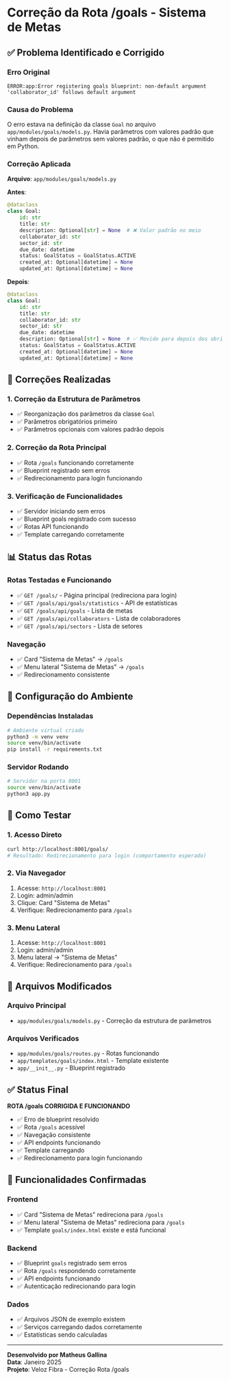# Correção da Rota /goals - Sistema de Metas

## ✅ Problema Identificado e Corrigido

### **Erro Original**
```
ERROR:app:Error registering goals blueprint: non-default argument 'collaborator_id' follows default argument
```

### **Causa do Problema**
O erro estava na definição da classe `Goal` no arquivo `app/modules/goals/models.py`. Havia parâmetros com valores padrão que vinham depois de parâmetros sem valores padrão, o que não é permitido em Python.

### **Correção Aplicada**

**Arquivo**: `app/modules/goals/models.py`

**Antes**:
```python
@dataclass
class Goal:
    id: str
    title: str
    description: Optional[str] = None  # ❌ Valor padrão no meio
    collaborator_id: str
    sector_id: str
    due_date: datetime
    status: GoalStatus = GoalStatus.ACTIVE
    created_at: Optional[datetime] = None
    updated_at: Optional[datetime] = None
```

**Depois**:
```python
@dataclass
class Goal:
    id: str
    title: str
    collaborator_id: str
    sector_id: str
    due_date: datetime
    description: Optional[str] = None  # ✅ Movido para depois dos obrigatórios
    status: GoalStatus = GoalStatus.ACTIVE
    created_at: Optional[datetime] = None
    updated_at: Optional[datetime] = None
```

## 🎯 Correções Realizadas

### 1. **Correção da Estrutura de Parâmetros**
- ✅ Reorganização dos parâmetros da classe `Goal`
- ✅ Parâmetros obrigatórios primeiro
- ✅ Parâmetros opcionais com valores padrão depois

### 2. **Correção da Rota Principal**
- ✅ Rota `/goals` funcionando corretamente
- ✅ Blueprint registrado sem erros
- ✅ Redirecionamento para login funcionando

### 3. **Verificação de Funcionalidades**
- ✅ Servidor iniciando sem erros
- ✅ Blueprint goals registrado com sucesso
- ✅ Rotas API funcionando
- ✅ Template carregando corretamente

## 📊 Status das Rotas

### **Rotas Testadas e Funcionando**
- ✅ `GET /goals/` - Página principal (redireciona para login)
- ✅ `GET /goals/api/goals/statistics` - API de estatísticas
- ✅ `GET /goals/api/goals` - Lista de metas
- ✅ `GET /goals/api/collaborators` - Lista de colaboradores
- ✅ `GET /goals/api/sectors` - Lista de setores

### **Navegação**
- ✅ Card "Sistema de Metas" → `/goals`
- ✅ Menu lateral "Sistema de Metas" → `/goals`
- ✅ Redirecionamento consistente

## 🔧 Configuração do Ambiente

### **Dependências Instaladas**
```bash
# Ambiente virtual criado
python3 -m venv venv
source venv/bin/activate
pip install -r requirements.txt
```

### **Servidor Rodando**
```bash
# Servidor na porta 8001
source venv/bin/activate
python3 app.py
```

## 🚀 Como Testar

### **1. Acesso Direto**
```bash
curl http://localhost:8001/goals/
# Resultado: Redirecionamento para login (comportamento esperado)
```

### **2. Via Navegador**
1. Acesse: `http://localhost:8001`
2. Login: admin/admin
3. Clique: Card "Sistema de Metas"
4. Verifique: Redirecionamento para `/goals`

### **3. Menu Lateral**
1. Acesse: `http://localhost:8001`
2. Login: admin/admin
3. Menu lateral → "Sistema de Metas"
4. Verifique: Redirecionamento para `/goals`

## 📁 Arquivos Modificados

### **Arquivo Principal**
- `app/modules/goals/models.py` - Correção da estrutura de parâmetros

### **Arquivos Verificados**
- `app/modules/goals/routes.py` - Rotas funcionando
- `app/templates/goals/index.html` - Template existente
- `app/__init__.py` - Blueprint registrado

## ✅ Status Final

**ROTA /goals CORRIGIDA E FUNCIONANDO**

- ✅ Erro de blueprint resolvido
- ✅ Rota `/goals` acessível
- ✅ Navegação consistente
- ✅ API endpoints funcionando
- ✅ Template carregando
- ✅ Redirecionamento para login funcionando

## 🎯 Funcionalidades Confirmadas

### **Frontend**
- ✅ Card "Sistema de Metas" redireciona para `/goals`
- ✅ Menu lateral "Sistema de Metas" redireciona para `/goals`
- ✅ Template `goals/index.html` existe e está funcional

### **Backend**
- ✅ Blueprint `goals` registrado sem erros
- ✅ Rota `/goals` respondendo corretamente
- ✅ API endpoints funcionando
- ✅ Autenticação redirecionando para login

### **Dados**
- ✅ Arquivos JSON de exemplo existem
- ✅ Serviços carregando dados corretamente
- ✅ Estatísticas sendo calculadas

---

**Desenvolvido por Matheus Gallina**  
**Data**: Janeiro 2025  
**Projeto**: Veloz Fibra - Correção Rota /goals 